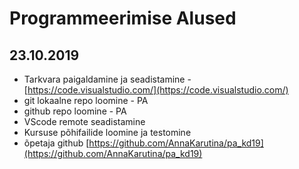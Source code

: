 # Programmeerimise Alused
## 23.10.2019
* Tarkvara paigaldamine ja seadistamine - [https://code.visualstudio.com/](https://code.visualstudio.com/)
* git lokaalne repo loomine - PA
* github repo loomine - PA
* VScode remote seadistamine
* Kursuse põhifailide loomine ja testomine
* õpetaja github [https://github.com/AnnaKarutina/pa_kd19](https://github.com/AnnaKarutina/pa_kd19)